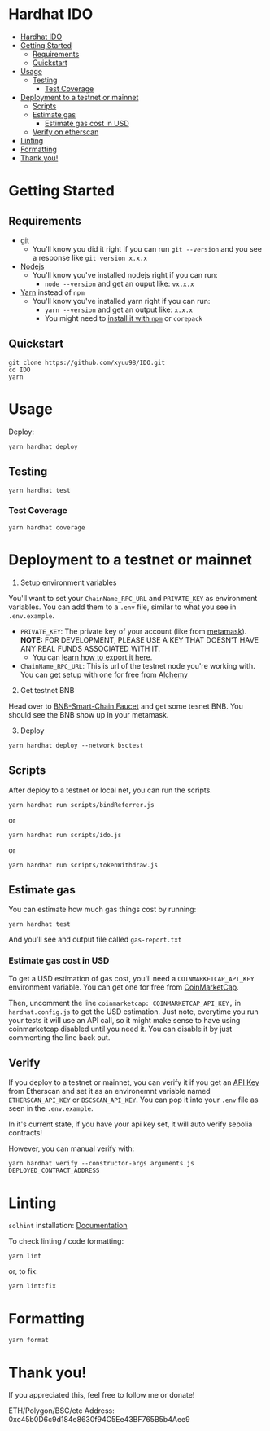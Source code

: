# Hardhat IDO

-   [Hardhat IDO](#hardhat-ido)
-   [Getting Started](#getting-started)
    -   [Requirements](#requirements)
    -   [Quickstart](#quickstart)
-   [Usage](#usage)
    -   [Testing](#testing)
        -   [Test Coverage](#test-coverage)
-   [Deployment to a testnet or mainnet](#deployment-to-a-testnet-or-mainnet)
    -   [Scripts](#scripts)
    -   [Estimate gas](#estimate-gas)
        -   [Estimate gas cost in USD](#estimate-gas-cost-in-usd)
    -   [Verify on etherscan](#verify)
-   [Linting](#linting)
-   [Formatting](#formatting)
-   [Thank you!](#thank-you)

# Getting Started

## Requirements

-   [git](https://git-scm.com/book/en/v2/Getting-Started-Installing-Git)
    -   You'll know you did it right if you can run `git --version` and you see a response like `git version x.x.x`
-   [Nodejs](https://nodejs.org/en/)
    -   You'll know you've installed nodejs right if you can run:
        -   `node --version` and get an ouput like: `vx.x.x`
-   [Yarn](https://yarnpkg.com/getting-started/install) instead of `npm`
    -   You'll know you've installed yarn right if you can run:
        -   `yarn --version` and get an output like: `x.x.x`
        -   You might need to [install it with `npm`](https://classic.yarnpkg.com/lang/en/docs/install/) or `corepack`

## Quickstart

```
git clone https://github.com/xyuu98/IDO.git
cd IDO
yarn
```

# Usage

Deploy:

```
yarn hardhat deploy
```

## Testing

```
yarn hardhat test
```

### Test Coverage

```
yarn hardhat coverage
```

# Deployment to a testnet or mainnet

1. Setup environment variables

You'll want to set your `ChainName_RPC_URL` and `PRIVATE_KEY` as environment variables. You can add them to a `.env` file, similar to what you see in `.env.example`.

-   `PRIVATE_KEY`: The private key of your account (like from [metamask](https://metamask.io/)). **NOTE:** FOR DEVELOPMENT, PLEASE USE A KEY THAT DOESN'T HAVE ANY REAL FUNDS ASSOCIATED WITH IT.
    -   You can [learn how to export it here](https://support.metamask.io/hc/en-us/articles/360015289632-How-to-Export-an-Account-Private-Key).
-   `ChainName_RPC_URL`: This is url of the testnet node you're working with. You can get setup with one for free from [Alchemy](https://www.alchemy.com/)

2. Get testnet BNB

Head over to [BNB-Smart-Chain Faucet](https://testnet.bnbchain.org/faucet-smart) and get some tesnet BNB. You should see the BNB show up in your metamask.

3. Deploy

```
yarn hardhat deploy --network bsctest
```

## Scripts

After deploy to a testnet or local net, you can run the scripts.

```
yarn hardhat run scripts/bindReferrer.js
```

or

```
yarn hardhat run scripts/ido.js
```

or

```
yarn hardhat run scripts/tokenWithdraw.js
```

## Estimate gas

You can estimate how much gas things cost by running:

```
yarn hardhat test
```

And you'll see and output file called `gas-report.txt`

### Estimate gas cost in USD

To get a USD estimation of gas cost, you'll need a `COINMARKETCAP_API_KEY` environment variable. You can get one for free from [CoinMarketCap](https://pro.coinmarketcap.com/signup).

Then, uncomment the line `coinmarketcap: COINMARKETCAP_API_KEY,` in `hardhat.config.js` to get the USD estimation. Just note, everytime you run your tests it will use an API call, so it might make sense to have using coinmarketcap disabled until you need it. You can disable it by just commenting the line back out.

## Verify

If you deploy to a testnet or mainnet, you can verify it if you get an [API Key](https://etherscan.io/myapikey) from Etherscan and set it as an environemnt variable named `ETHERSCAN_API_KEY` or `BSCSCAN_API_KEY`. You can pop it into your `.env` file as seen in the `.env.example`.

In it's current state, if you have your api key set, it will auto verify sepolia contracts!

However, you can manual verify with:

```
yarn hardhat verify --constructor-args arguments.js DEPLOYED_CONTRACT_ADDRESS
```

# Linting

`solhint` installation: [Documentation](https://protofire.github.io/solhint/#installation)

To check linting / code formatting:

```
yarn lint
```

or, to fix:

```
yarn lint:fix
```

# Formatting

```
yarn format
```

# Thank you!

If you appreciated this, feel free to follow me or donate!

ETH/Polygon/BSC/etc Address: 0xc45b0D6c9d184e8630f94C5Ee43BF765B5b4Aee9

